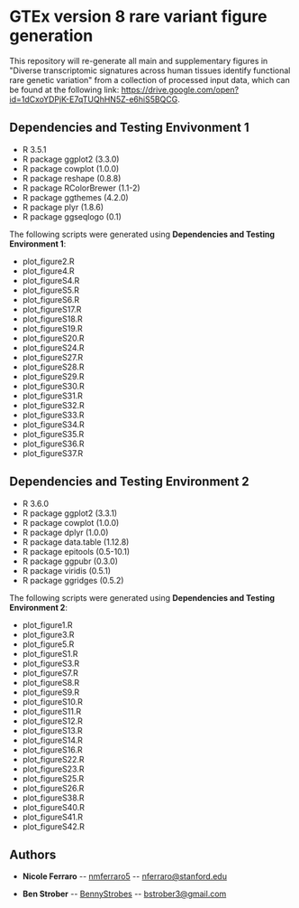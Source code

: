 # GTEx version 8 rare variant figure generation
This repository will re-generate all main and supplementary figures in "Diverse transcriptomic signatures across human tissues identify functional rare genetic variation" from a collection of processed input data, which can be found at the following link: https://drive.google.com/open?id=1dCxoYDPjK-E7qTUQhHN5Z-e6hiS5BQCG.


## Dependencies and Testing Envivonment 1

* R 3.5.1
* R package ggplot2 (3.3.0)
* R package cowplot (1.0.0)
* R package reshape (0.8.8)
* R package RColorBrewer (1.1-2)
* R package ggthemes (4.2.0)
* R package plyr (1.8.6)
* R package ggseqlogo (0.1)

The following scripts were generated using **Dependencies and Testing Environment 1**:
* plot_figure2.R
* plot_figure4.R
* plot_figureS4.R
* plot_figureS5.R
* plot_figureS6.R
* plot_figureS17.R
* plot_figureS18.R
* plot_figureS19.R
* plot_figureS20.R
* plot_figureS24.R
* plot_figureS27.R
* plot_figureS28.R
* plot_figureS29.R
* plot_figureS30.R
* plot_figureS31.R
* plot_figureS32.R
* plot_figureS33.R
* plot_figureS34.R
* plot_figureS35.R
* plot_figureS36.R
* plot_figureS37.R


## Dependencies and Testing Environment 2

* R 3.6.0
* R package ggplot2 (3.3.1)
* R package cowplot (1.0.0)
* R package dplyr (1.0.0)
* R package data.table (1.12.8)
* R package epitools (0.5-10.1)
* R package ggpubr (0.3.0)
* R package viridis (0.5.1)
* R package ggridges (0.5.2)

The following scripts were generated using **Dependencies and Testing Environment 2**:
* plot_figure1.R
* plot_figure3.R
* plot_figure5.R
* plot_figureS1.R
* plot_figureS3.R
* plot_figureS7.R
* plot_figureS8.R
* plot_figureS9.R
* plot_figureS10.R
* plot_figureS11.R
* plot_figureS12.R
* plot_figureS13.R
* plot_figureS14.R
* plot_figureS16.R
* plot_figureS22.R
* plot_figureS23.R
* plot_figureS25.R
* plot_figureS26.R
* plot_figureS38.R
* plot_figureS40.R
* plot_figureS41.R
* plot_figureS42.R

## Authors

* **Nicole Ferraro** -- [nmferraro5](https://github.com/nmferraro5) -- nferraro@stanford.edu 

* **Ben Strober** -- [BennyStrobes](https://github.com/BennyStrobes) -- bstrober3@gmail.com






